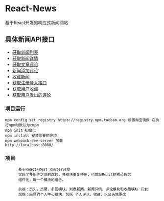 # React-News

基于React开发的响应式新闻网站


## 具体新闻API接口
* [获取新闻列表](http://newsapi.gugujiankong.com/Handler.ashx?action=getnews&type=top&count=10)
* [获取新闻详情](http://newsapi.gugujiankong.com/Handler.ashx?action=getnewsitem&uniquekey=161022191707874)
* [获取文章评论](http://newsapi.gugujiankong.com/Handler.ashx?action=getcomments&uniquekey=123)
* [新闻添加评论](http://newsapi.gugujiankong.com/Handler.ashx?action=comment&userid=1&uniquekey=123&commnet=content)
* [收藏新闻](http://newsapi.gugujiankong.com/Handler.ashx?action=uc&userid=1&uniquekey=123)
* [获取注册登入接口](http://newsapi.gugujiankong.com/Handler.ashx?action=register&username=userName&password=password&r_userName=r_userName&r_password=r_password&r_confirmPassword=r_confirmPassword)
* [获取用户收藏](http://newsapi.gugujiankong.com/Handler.ashx?action=getuc&userid=1)
* [获取用户发出的评论](http://newsapi.gugujiankong.com/Handler.ashx?action=getusercomments&userid=1)

### 项目运行
    npm config set registry https://registry.npm.taobao.org 设置淘宝镜像 在执行npm时默认为cnpm
    npm init 初始化
    npm install 安装需要的环境
    npm webpack-dev-server 加载
    http://localhost:8080/
    
    
### 项目
          基于React+Reat Router开发
          实现了多组件之间的跳转，多模块重复使用，也体现React的核心理念
          组件化，每一个模块的组合。

          前端：页头，页尾，多图模块，列表新闻，新闻详情，评论模块和收藏模块 开发
          后端：简易的个人中心模块，包括 个人评论，收藏，以及头像更改


